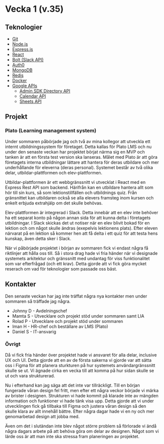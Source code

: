 # Vecka 1 (v.35)

## Teknologier
- [Git](https://git-scm.com/)
- [Node.js](https://nodejs.org/en/)
- [Express.js](https://expressjs.com/)
- [React](https://reactjs.org/)
- [Bolt (Slack API)](https://slack.dev/bolt-js/tutorial/getting-started)
- [Auth0](https://auth0.com/)
- [MongoDB](https://www.mongodb.com/)
- [Redis](https://redis.io/)
- [Docker](https://www.docker.com/)
- [Google APIs](https://developers.google.com/apis-explorer)
    - [Admin SDK Directory API](https://developers.google.com/admin-sdk/directory/reference/rest)
    - [Calendar API](https://developers.google.com/calendar/api/v3/reference)
    - [Sheets API](https://developers.google.com/sheets/api/reference/rest)

## Projekt

### Plato (Learning management system)
Under sommaren påbörjade jag och två av mina kollegor att utveckla ett internt utbildningssystem för företaget. Detta kallas för Plato LMS och nu under den 
senaste veckan har projektet börjat närma sig en MVP och tanken är att en första test version ska lanseras. Målet med Plato är att göra företagets interna
utbildningar lättare att hantera för deras utbildare och mer underhållande för eleverna (deras personal). Systemet består av två olika delar, 
utbildar-plattformen och elev-plattformen. 

Utbildar-plattformen är ett webbgränssnitt vi utvecklat i React med en Express Rest API som backend. Härifrån kan en utbildare hantera allt som hör till sin 
kurs, så som lektionstillfällen och utbildnings quiz. Från gränsnittet kan utbildaren också se alla elevers framsteg inom kursen och enkelt erbjuda extrahjälp
om det skulle behövas.

Elev-plattformen är integrerad i Slack. Detta innebär att en elev inte behöver ha ett separat konto på någon annan sida för att kunna delta i företagets
utbildningar. I Slack skickas det ut notiser när en elev blivit bokad för en lektion och om något skulle ändras (exepelvis lektionens plats). Efter eleven
närvarat på en lektion så kommer hen att få delta i ett quiz för att testa hens kunskap, även detta sker i Slack.

När vi påbörjade projektet i början av sommaren fick vi endast några få riktlinjer att hålla oss till. Så i stora drag hade vi fria händer när vi designade
systemets arkitektur och gränssnitt med undantag för viss funktionalitet som var efterfrågad (och ett krav). Detta gjorde att vi fick göra mycket reserach om 
vad för teknologier som passade oss bäst. 

## Kontakter
Den senaste veckan har jag inte träffat några nya kontakter men under sommaren så träffade jag några.
- Johnny D - Avdelningschef
- Mamta S - Utvecklare och projekt stöd under sommaren samt LIA
- Rolad P - Utvecklare och projekt stöd under sommaren
- Iman H - HR-chef och beställare av LMS (Plato)
- Daniel S - IT-ansvarig

### Övrigt
Då vi fick fria händer över projektet hade vi ansvaret för alla delar, inclusive UX och UI. Detta gjorde att en av de första sakerna vi gjorde var att sätta
oss i Figma för att planera sturkturen på hur systemets användargränssnitt skulle se ut. Vi ägnade cirka en vecka till att komma på hur sidan skulle se ut
och vara strukturerad.

Nu i efterhand kan jag säga att det inte var tillräckligt. Till en början fungerade våran design fel fritt, men efter ett några veckor började vi märka av brister i
designen. Strukturen vi hade kommit på klarade inte av mängden information och funktioner vi hade tänk visa upp. Detta gjorde att vi under utvecklingen fick gå tillbaka
till Figma och justera våran design så den skulle klara av allt innehåll bättre. Efter några dagar hade vi en ny och mer genomarbetad design att jobba med.

Även om det i slutändan inte blev något större problem så förlorade vi ändå några dagars arbete på att behöva göra om delar av designen. Något som vi lärde
oss är att man inte ska stressa fram planeringen av projektet.

